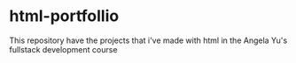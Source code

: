 # html-portfollio
This repository have the projects that i've made with html in the Angela Yu's fullstack development course
